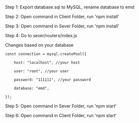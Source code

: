 Step 1: Export database.sql to MySQL, rename database to emd

Step 2: Open command in Client Folder, run 'npm install'

Step 3: Open command in Sever Folder, run 'npm install'

Step 4: Go to sever/routers/index.js

Changes based on your database

    const connection = mysql.createPool({

        host: "localhost", //your host

        user: "root", //your user

        password: "111111", //your password

        database: "emd",

    });

Step 5: Open command in Sever Folder, run 'npm start'

Step 6: Open command in Client Folder, run 'npm start'
